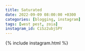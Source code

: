 ```yaml
---
title: Saturated
date: 2022-09-09 08:00:00 +0300
categories: [blogging, instagram]
tags: [west pest, zoia]
instagram_id: CiSz2ubjSPY
---
```


{% include instagram.html %}